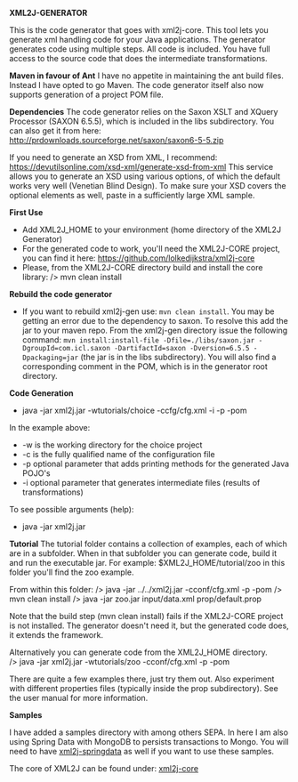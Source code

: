 **XML2J-GENERATOR**

This is the code generator that goes with xml2j-core.
This tool lets you generate xml handling code for your Java applications. The generator generates code using multiple steps. All code is included. 
You have full access to the source code that does the intermediate transformations.

**Maven in favour of Ant**
I have no appetite in maintaining the ant build files. Instead I have opted to go Maven. The code generator itself also now supports generation of a project POM file.

**Dependencies**
The code generator relies on the Saxon XSLT and XQuery Processor (SAXON 6.5.5), which is included in the libs subdirectory. You can also get it from here: http://prdownloads.sourceforge.net/saxon/saxon6-5-5.zip

If you need to generate an XSD from XML, I recommend: https://devutilsonline.com/xsd-xml/generate-xsd-from-xml
This service allows you to generate an XSD using various options, of which the default works very well (Venetian Blind Design). To make sure your XSD covers the optional elements as well, paste in a sufficiently large XML sample.

**First Use**
* Add XML2J_HOME to your environment (home directory of the XML2J Generator)
* For the generated code to work, you'll need the XML2J-CORE project, you can find it here: https://github.com/lolkedijkstra/xml2j-core
* Please, from the XML2J-CORE directory build and install the core library: /> mvn clean install 


**Rebuild the code generator**
* If you want to rebuild xml2j-gen use: `mvn clean install`. You may be getting an error due to the dependency to saxon. To resolve this add the jar to your maven repo.
From the xml2j-gen directory issue the following command: `mvn install:install-file -Dfile=./libs/saxon.jar -DgroupId=com.icl.saxon -DartifactId=saxon -Dversion=6.5.5 -Dpackaging=jar` 
(the jar is in the libs subdirectory). You will also find a corresponding comment in the POM, which is in the generator root directory.

**Code Generation** 
* java -jar xml2j.jar -wtutorials/choice -ccfg/cfg.xml -i -p -pom 

In the example above:
* -w is the working directory for the choice project
* -c is the fully qualified name of the configuration file
* -p optional parameter that adds printing methods for the generated Java POJO's
* -i optional parameter that generates intermediate files (results of transformations)

To see possible arguments (help): 
* java -jar xml2j.jar

**Tutorial**
The tutorial folder contains a collection of examples, each of which are in a subfolder. When in that subfolder you can generate code, build it and run the executable jar. 
For example:
	$XML2J_HOME/tutorial/zoo	in this folder you'll find the zoo example.
	
From within this folder:
	/> java -jar ../../xml2j.jar -cconf/cfg.xml -p -pom
	/> mvn clean install
	/> java -jar zoo.jar input/data.xml prop/default.prop

Note that the build step (mvn clean install) fails if the XML2J-CORE project is not installed. The generator doesn't need it, but the generated code does, it extends the framework.	
	
Alternatively you can generate code from the XML2J_HOME directory.	
	/> java -jar xml2j.jar -wtutorials/zoo -cconf/cfg.xml -p -pom

There are quite a few examples there, just try them out. Also experiment with different properties files (typically inside the prop subdirectory).
See the user manual for more information.
	
**Samples**

I have added a samples directory with among others SEPA. In here I am also using Spring Data with MongoDB to persists transactions to Mongo. You will need to have [xml2j-springdata](https://github.com/lolkedijkstra/xml2j-springdata.git) as well if you want to use these samples.


The core of XML2J can be found under: 
[xml2j-core](https://github.com/lolkedijkstra/xml2j-core.git)
